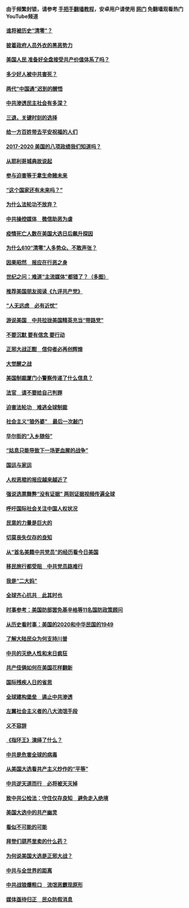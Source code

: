 #### 由于频繁封锁，请参考 [手把手翻墙教程](https://github.com/gfw-breaker/guides/wiki/)，安卓用户请使用 [网门](https://github.com/gfw-breaker/nogfw/blob/master/dl.md?t=01130200) 免翻墙观看热门YouTube频道 

#### [谁将被历史“清零”？](../pages/73/417485.md?t=01130200) 

#### [披着政府人员外衣的黑恶势力](../pages/73/417442.md?t=01130200) 

#### [美国人民 准备好全盘接受共产价值体系了吗？](../pages/73/417491.md?t=01130200) 

#### [多少好人被中共害死？](../pages/73/417144.md?t=01130200) 

#### [两代“中国通”迟到的醒悟](../pages/73/417064.md?t=01130200) 

#### [中共渗透民主社会有多深？](../pages/73/417063.md?t=01130200) 

#### [三退，关键时刻的选择](../pages/73/416969.md?t=01130200) 

#### [给一方百姓带去平安祝福的人们](../pages/73/416941.md?t=01130200) 

#### [2017-2020  美国的八项政绩我们知道吗？](../pages/73/416968.md?t=01130200) 

#### [从耶利哥城典故说起](../pages/73/416892.md?t=01130200) 

#### [参与迫害等于拿生命赌未来](../pages/73/416856.md?t=01130200) 

#### [“这个国家还有未来吗？”](../pages/73/416852.md?t=01130200) 

#### [为什么法轮功不放弃？](../pages/73/416864.md?t=01130200) 

#### [中共操控媒体　微信助恶为虐](../pages/73/416724.md?t=01130200) 

#### [疫情死亡人数在美国大选日后飙升探因](../pages/73/416606.md?t=01130200) 

#### [为什么610“清零”人多势众、不敢声张？](../pages/73/416632.md?t=01130200) 

#### [因果昭然　报应在行恶之身](../pages/73/416582.md?t=01130200) 

#### [世纪之问：难道“主流媒体”都错了？（多图）](../pages/73/416571.md?t=01130200) 

#### [推荐美国朋友阅读《九评共产党》](../pages/73/416510.md?t=01130200) 

#### [“人无远虑　必有近忧”](../pages/73/416513.md?t=01130200) 

#### [游说美国　中共拉拢美国精英充当“带路党”](../pages/73/416529.md?t=01130200) 

#### [不要沉默 要有信念 要行动](../pages/73/416457.md?t=01130200) 

#### [正邪大战正酣　信仰者必再创辉煌](../pages/73/416433.md?t=01130200) 

#### [大觉醒之战](../pages/73/416456.md?t=01130200) 

#### [美国制裁厦门小警察传递了什么信息？](../pages/73/416432.md?t=01130200) 

#### [法官　请不要给自己判罪](../pages/73/416379.md?t=01130200) 

#### [迫害法轮功　难逃全球制裁](../pages/73/416380.md?t=01130200) 

#### [社会主义“狼外婆”　最后一次敲门](../pages/73/416394.md?t=01130200) 

#### [华尔街的“入乡随俗”](../pages/73/416395.md?t=01130200) 

#### [“姑息只能导致下一场更血腥的战争”](../pages/73/416223.md?t=01130200) 

#### [国运与家运](../pages/73/416224.md?t=01130200) 

#### [人权恶棍的报应越来越近了](../pages/73/416276.md?t=01130200) 

#### [强说选票舞弊“没有证据” 两则证据视频传遍全球](../pages/73/416227.md?t=01130200) 

#### [呼吁国际社会关注中国人权状况](../pages/73/416135.md?t=01130200) 

#### [民意的力量是巨大的](../pages/73/416222.md?t=01130200) 

#### [切莫丧失仅存的良知](../pages/73/416134.md?t=01130200) 

#### [从“首名美籍中共党员”的经历看今日美国](../pages/73/416114.md?t=01130200) 

#### [移民旅行都受阻　中共党员路难行](../pages/73/416033.md?t=01130200) 

#### [我是“二大妈”](../pages/73/415529.md?t=01130200) 

#### [全球齐心抗共　此其时也](../pages/73/415989.md?t=01130200) 

#### [时事参考：美国防部罢免基辛格等11名国防政策顾问](../pages/73/415970.md?t=01130200) 

#### [从历史看时事：美国的2020和中华民国的1949](../pages/73/415949.md?t=01130200) 

#### [了解大陆民众为何支持川普](../pages/73/415950.md?t=01130200) 

#### [中共的灭绝人性和末日疯狂](../pages/73/415944.md?t=01130200) 

#### [共产伎俩如何在美国花样翻新](../pages/73/415908.md?t=01130200) 

#### [国际残疾人日的省思](../pages/73/415849.md?t=01130200) 

#### [全球建构堡垒　遏止中共渗透](../pages/73/415850.md?t=01130200) 

#### [左翼社会主义者的八大流氓手段](../pages/73/415802.md?t=01130200) 

#### [义不容辞](../pages/73/415807.md?t=01130200) 

#### [《指环王》演绎了什么？](../pages/73/415739.md?t=01130200) 

#### [中共是危害全球的病毒](../pages/73/415569.md?t=01130200) 

#### [从美国大选看共产主义炒作的“平等”](../pages/73/415654.md?t=01130200) 

#### [中共逆天道而行　必将被天灭掉](../pages/73/415626.md?t=01130200) 

#### [致中共公检法：守住仅存良知　避免走入绝境](../pages/73/415627.md?t=01130200) 

#### [美国大选中的共产幽灵](../pages/73/415618.md?t=01130200) 

#### [看似不可能的可能](../pages/73/415619.md?t=01130200) 

#### [拜登们葫芦里卖的什么药？](../pages/73/415531.md?t=01130200) 

#### [为何说美国大选是正邪大战？](../pages/73/415530.md?t=01130200) 

#### [中共与全世界的距离](../pages/73/415435.md?t=01130200) 

#### [中共战狼爆粗口　流氓恶霸现原形](../pages/73/415426.md?t=01130200) 

#### [媒体亟待归正　民众防假消息](../pages/73/415402.md?t=01130200) 

